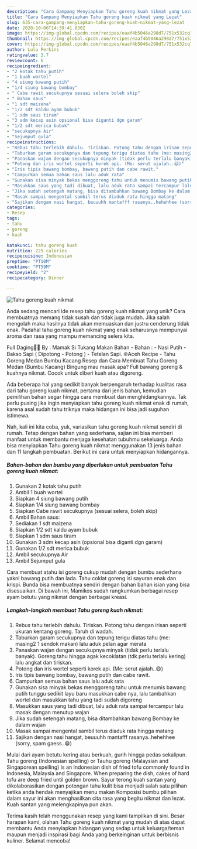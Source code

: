 ```yaml
---
description: "Cara Gampang Menyiapkan Tahu goreng kuah nikmat yang Lezat"
title: "Cara Gampang Menyiapkan Tahu goreng kuah nikmat yang Lezat"
slug: 635-cara-gampang-menyiapkan-tahu-goreng-kuah-nikmat-yang-lezat
date: 2020-10-06T14:39:41.830Z
image: https://img-global.cpcdn.com/recipes/eaaf4b5046a298d7/751x532cq70/tahu-goreng-kuah-nikmat-foto-resep-utama.jpg
thumbnail: https://img-global.cpcdn.com/recipes/eaaf4b5046a298d7/751x532cq70/tahu-goreng-kuah-nikmat-foto-resep-utama.jpg
cover: https://img-global.cpcdn.com/recipes/eaaf4b5046a298d7/751x532cq70/tahu-goreng-kuah-nikmat-foto-resep-utama.jpg
author: Lulu Perkins
ratingvalue: 3.7
reviewcount: 6
recipeingredient:
- "2 kotak tahu putih"
- "1 buah wortel"
- "4 siung bawang putih"
- "1/4 siung bawang bombay"
- " Cabe rawit secukupnya sesuai selera boleh skip"
- " Bahan saus"
- "1 sdt maizena"
- "1/2 sdt kaldu ayam bubuk"
- "1 sdm saus tiram"
- "3 sdm kecap asin opsional bisa diganti dgn garam"
- "1/2 sdt merica bubuk"
- "secukupnya Air"
- "Sejumput gula"
recipeinstructions:
- "Rebus tahu terlebih dahulu. Tiriskan. Potong tahu dengan irisan seperti ukuran kentang goreng. Taruh di wadah."
- "Taburkan garam secukupnya dan tepung terigu diatas tahu (me: masing2 1 sendok makan) lalu aduk pelan agar merata"
- "Panaskan wajan dengan secukupnya minyak (tidak perlu terlalu banyak). Goreng tahu hingga agak kecoklatan (tdk perlu terlalu kering) lalu angkat dan tiriskan."
- "Potong dan iris wortel seperti korek api. (Me: serut ajalah..😄)"
- "Iris tipis bawang bombay, bawang putih dan cabe rawit."
- "Campurkan semua bahan saus lalu aduk rata"
- "Gunakan sisa minyak bekas menggoreng tahu untuk menumis bawang putih tunggu sedikit layu baru masukkan cabe nya, lalu tambahkan wortel dan masukkan tahu yang tadi sudah digoreng"
- "Masukkan saus yang tadi dibuat, lalu aduk rata sampai tercampur lalu masak dengan menutup wajan"
- "Jika sudah setengah matang, bisa ditambahkan bawang Bombay ke dalam wajan"
- "Masak sampai mengental sambil terus diaduk rata hingga matang"
- "Sajikan dengan nasi hangat, beuuuhh mantafff rasanya..hehehhee (sorry, spam gaess..😁)"
categories:
- Resep
tags:
- tahu
- goreng
- kuah

katakunci: tahu goreng kuah 
nutrition: 225 calories
recipecuisine: Indonesian
preptime: "PT10M"
cooktime: "PT59M"
recipeyield: "2"
recipecategory: Dinner

---
```



![Tahu goreng kuah nikmat](https://img-global.cpcdn.com/recipes/eaaf4b5046a298d7/751x532cq70/tahu-goreng-kuah-nikmat-foto-resep-utama.jpg)

Anda sedang mencari ide resep tahu goreng kuah nikmat yang unik? Cara membuatnya memang tidak susah dan tidak juga mudah. Jika salah mengolah maka hasilnya tidak akan memuaskan dan justru cenderung tidak enak. Padahal tahu goreng kuah nikmat yang enak seharusnya mempunyai aroma dan rasa yang mampu memancing selera kita.

Full Daging👍🏻 By : Mamak Si Tukang Makan Bahan - Bahan : - Nasi Putih - Bakso Sapi ( Dipotong - Potong ) - Tetelan Sapi. ֎Aceh Recipe - Tahu Goreng Medan Bumbu Kacang Resep dan Cara Membuat Tahu Goreng Medan (Bumbu Kacang) Bingung mau masak apa? Full bawang goreng &amp; kuahnya nikmat. Cocok untuk diberi kuah atau digoreng.

Ada beberapa hal yang sedikit banyak berpengaruh terhadap kualitas rasa dari tahu goreng kuah nikmat, pertama dari jenis bahan, kemudian pemilihan bahan segar hingga cara membuat dan menghidangkannya. Tak perlu pusing jika ingin menyiapkan tahu goreng kuah nikmat enak di rumah, karena asal sudah tahu triknya maka hidangan ini bisa jadi suguhan istimewa.


Nah, kali ini kita coba, yuk, variasikan tahu goreng kuah nikmat sendiri di rumah. Tetap dengan bahan yang sederhana, sajian ini bisa memberi manfaat untuk membantu menjaga kesehatan tubuhmu sekeluarga. Anda bisa menyiapkan Tahu goreng kuah nikmat menggunakan 13 jenis bahan dan 11 langkah pembuatan. Berikut ini cara untuk menyiapkan hidangannya.

<!--inarticleads1-->

##### Bahan-bahan dan bumbu yang diperlukan untuk pembuatan Tahu goreng kuah nikmat:

1. Gunakan 2 kotak tahu putih
1. Ambil 1 buah wortel
1. Siapkan 4 siung bawang putih
1. Siapkan 1/4 siung bawang bombay
1. Siapkan  Cabe rawit secukupnya (sesuai selera, boleh skip)
1. Ambil  Bahan saus:
1. Sediakan 1 sdt maizena
1. Siapkan 1/2 sdt kaldu ayam bubuk
1. Siapkan 1 sdm saus tiram
1. Gunakan 3 sdm kecap asin (opsional bisa diganti dgn garam)
1. Gunakan 1/2 sdt merica bubuk
1. Ambil secukupnya Air
1. Ambil Sejumput gula


Cara membuat atahu isi goreng cukup mudah dengan bumbu sederhana yakni bawang putih dan lada. Tahu coklat goreng isi sayuran enak dan krispi. Bunda bisa membuatnya sendiri dengan bahan bahan isian yang bisa disesuaikan. Di bawah ini, Mamikos sudah rangkumkan berbagai resep ayam betutu yang nikmat dengan berbagai kreasi. 

<!--inarticleads2-->

##### Langkah-langkah membuat Tahu goreng kuah nikmat:

1. Rebus tahu terlebih dahulu. Tiriskan. Potong tahu dengan irisan seperti ukuran kentang goreng. Taruh di wadah.
1. Taburkan garam secukupnya dan tepung terigu diatas tahu (me: masing2 1 sendok makan) lalu aduk pelan agar merata
1. Panaskan wajan dengan secukupnya minyak (tidak perlu terlalu banyak). Goreng tahu hingga agak kecoklatan (tdk perlu terlalu kering) lalu angkat dan tiriskan.
1. Potong dan iris wortel seperti korek api. (Me: serut ajalah..😄)
1. Iris tipis bawang bombay, bawang putih dan cabe rawit.
1. Campurkan semua bahan saus lalu aduk rata
1. Gunakan sisa minyak bekas menggoreng tahu untuk menumis bawang putih tunggu sedikit layu baru masukkan cabe nya, lalu tambahkan wortel dan masukkan tahu yang tadi sudah digoreng
1. Masukkan saus yang tadi dibuat, lalu aduk rata sampai tercampur lalu masak dengan menutup wajan
1. Jika sudah setengah matang, bisa ditambahkan bawang Bombay ke dalam wajan
1. Masak sampai mengental sambil terus diaduk rata hingga matang
1. Sajikan dengan nasi hangat, beuuuhh mantafff rasanya..hehehhee (sorry, spam gaess..😁)


Mulai dari ayam betutu kering atau berkuah, gurih hingga pedas sekalipun. Tahu goreng (Indonesian spelling) or Tauhu goreng (Malaysian and Singaporean spelling) is an Indonesian dish of fried tofu commonly found in Indonesia, Malaysia and Singapore. When preparing the dish, cakes of hard tofu are deep fried until golden brown. Sayur terong kuah santan yang dikolaborasikan dengan potongan tahu kulit bisa menjadi salah satu pilihan ketika anda hendak menyajikan menu makan Komposisi bumbu pilihan dalam sayur ini akan menghasilkan cita rasa yang begitu nikmat dan lezat. Kuah santan yang melengkapinya pun akan. 

Terima kasih telah menggunakan resep yang kami tampilkan di sini. Besar harapan kami, olahan Tahu goreng kuah nikmat yang mudah di atas dapat membantu Anda menyiapkan hidangan yang sedap untuk keluarga/teman maupun menjadi inspirasi bagi Anda yang berkeinginan untuk berbisnis kuliner. Selamat mencoba!
